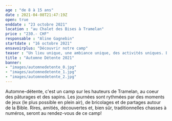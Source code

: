 ```yaml
---
age : "de 8 à 15 ans"
date : 2021-04-08T21:47:19Z
open: true
enddate : "23 octobre 2021"
location : "au Chalet des Bises à Tramelan"
price : "230.- CHF"
responsable : "Aline Gagnebin"
startdate : "16 octobre 2021"
ensavoirplus: "Découvrir notre camp"
teaser : "Un lieu unique, une ambiance unique, des activités uniques. Bref : un camp unique !"
title : "Automne Détente 2021"
banner: 
- "images/automnedetente_0.jpg"
- "images/automnedetente_1.jpg"
- "images/automnedetente_2.jpg"
---
```


Automne-détente, c'est un camp sur les hauteurs de Tramelan, au coeur des pâturages et des sapins. Les journées sont rythmées par des moments de jeux (le plus possible en plein air), de bricolages et de partages autour de la Bible. Rires, amitiés, découvertes et, bien sûr, traditionnelles chasses à numéros, seront au rendez-vous de ce camp!